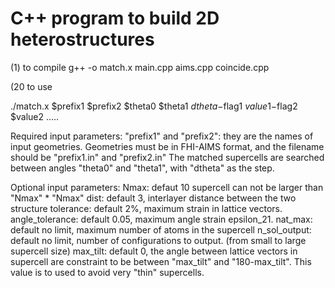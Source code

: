 # C++ program to build 2D heterostructures

(1) to compile 
g++ -o match.x main.cpp aims.cpp coincide.cpp

(20 to use 

./match.x $prefix1 $prefix2 $theta0 $theta1 $dtheta -$flag1 $value1 -$flag2 $value2 .....

Required input parameters:
"prefix1" and "prefix2": they are the names of input geometries. Geometries must be in FHI-AIMS format, and the filename should be "prefix1.in" and "prefix2.in"
The matched supercells are searched between angles "theta0" and "theta1", with "dtheta" as the step.

Optional input parameters:
Nmax: defaut 10 supercell can not be larger than "Nmax" * "Nmax"
dist: default 3, interlayer distance between the two structure
tolerance: default 2%, maximum strain in lattice vectors.
angle_tolerance: default 0.05, maximum angle strain epsilon_21.
nat_max: default no limit, maximum number of atoms in the supercell 
n_sol_output: default no limit, number of configurations to output. (from small to large supercell size)
max_tilt: default 0, the angle between lattice vectors in supercell are constraint to be between "max_tilt" and "180-max_tilt". This value is to used to avoid very "thin" supercells.

